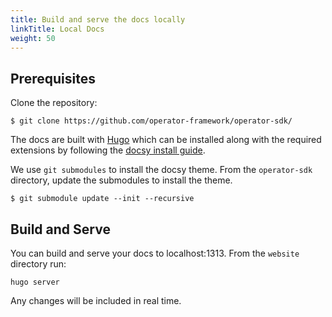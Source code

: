 ```yaml
---
title: Build and serve the docs locally
linkTitle: Local Docs
weight: 50
---
```


## Prerequisites

Clone the repository:

```
$ git clone https://github.com/operator-framework/operator-sdk/
```

The docs are built with [Hugo]() which can be installed along with the
required extensions by following the [docsy install
guide](https://www.docsy.dev/docs/getting-started/#prerequisites-and-installation).

We use `git submodules` to install the docsy theme. From the
`operator-sdk` directory, update the submodules to install the theme.

```
$ git submodule update --init --recursive
```

## Build and Serve

You can build and serve your docs to localhost:1313. From the `website`
directory run:

```
hugo server
```

Any changes will be included in real time.
